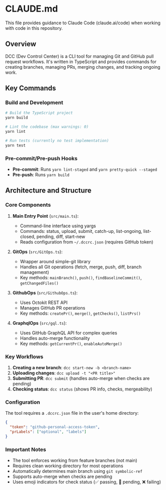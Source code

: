# CLAUDE.md

This file provides guidance to Claude Code (claude.ai/code) when working with code in this repository.

## Overview

DCC (Dev Control Center) is a CLI tool for managing Git and GitHub pull request workflows. It's written in TypeScript and provides commands for creating branches, managing PRs, merging changes, and tracking ongoing work.

## Key Commands

### Build and Development

```bash
# Build the TypeScript project
yarn build

# Lint the codebase (max warnings: 0)
yarn lint

# Run tests (currently no test implementation)
yarn test
```

### Pre-commit/Pre-push Hooks

- **Pre-commit**: Runs `yarn lint-staged` and `yarn pretty-quick --staged`
- **Pre-push**: Runs `yarn build`

## Architecture and Structure

### Core Components

1. **Main Entry Point** (`src/main.ts`):

   - Command-line interface using yargs
   - Commands: status, upload, submit, catch-up, list-ongoing, list-closed, pending, diff, start-new
   - Reads configuration from `~/.dccrc.json` (requires GitHub token)

2. **GitOps** (`src/GitOps.ts`):

   - Wrapper around simple-git library
   - Handles all Git operations (fetch, merge, push, diff, branch management)
   - Key methods: `mainBranch()`, `push()`, `findBaselineCommit()`, `getChangedFiles()`

3. **GithubOps** (`src/GithubOps.ts`):

   - Uses Octokit REST API
   - Manages GitHub PR operations
   - Key methods: `createPr()`, `merge()`, `getChecks()`, `listPrs()`

4. **GraphqlOps** (`src/gql.ts`):
   - Uses GitHub GraphQL API for complex queries
   - Handles auto-merge functionality
   - Key methods: `getCurrentPr()`, `enableAutoMerge()`

### Key Workflows

1. **Creating a new branch**: `dcc start-new -b <branch-name>`
2. **Uploading changes**: `dcc upload -t "<PR title>"`
3. **Submitting PR**: `dcc submit` (handles auto-merge when checks are pending)
4. **Checking status**: `dcc status` (shows PR info, checks, mergeability)

### Configuration

The tool requires a `.dccrc.json` file in the user's home directory:

```json
{
  "token": "github-personal-access-token",
  "prLabels": ["optional", "labels"]
}
```

### Important Notes

- The tool enforces working from feature branches (not main)
- Requires clean working directory for most operations
- Automatically determines main branch using `git symbolic-ref`
- Supports auto-merge when checks are pending
- Uses emoji indicators for check status (✅ passing, 🚧 pending, ❌ failing)
